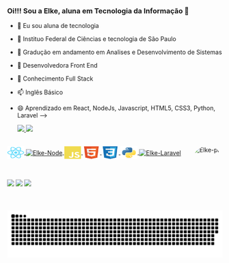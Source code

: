 ### Oi!!! Sou a Elke, aluna em Tecnologia da Informação 👋


- 🔭 Eu sou aluna de tecnologia
- 🌱 Instituo Federal de Ciências e tecnologia de São Paulo
- 👯 Gradução em andamento em Analises e Desenvolvimento de Sistemas
- 💞 Desenvolvedora Front End
- 💬 Conhecimento Full Stack
- 📫 Inglês Básico
- 😄 Aprendizado em React, NodeJs, Javascript, HTML5, CSS3, Python, Laravel
-->

  <a href="https://github.com/elkefabiana">
  <img height="170em" src="https://github-readme-stats.vercel.app/api?username=elkefabiana&show_icons=true&theme=dracula&include_all_commits=true&count_private=true"/>
  <img height="170em" src="https://github-readme-stats.vercel.app/api/top-langs/?username=elkefabiana&layout=compact&langs_count=7&theme=dracula"/>
  
  </div>
<div style="display: inline_block"><br>
  
  <img align="center" alt="Elke-React" height="30" width="40" src="https://raw.githubusercontent.com/devicons/devicon/master/icons/react/react-original.svg">
  <img align="center" alt="Elke-Node" height="30" width="40" src="https://cdn.jsdelivr.net/gh/devicons/devicon/icons/nodejs/nodejs-plain.svg">
  <img align="center" alt="Elke-Js" height="30" width="40" src="https://raw.githubusercontent.com/devicons/devicon/master/icons/javascript/javascript-plain.svg"> 
  <img align="center" alt="Elke-HTML" height="30" width="40" src="https://raw.githubusercontent.com/devicons/devicon/master/icons/html5/html5-original.svg">
  <img align="center" alt="Elke-CSS" height="30" width="40" src="https://raw.githubusercontent.com/devicons/devicon/master/icons/css3/css3-original.svg">
  <img align="center" alt="Elke-Python" height="30" width="40" src="https://raw.githubusercontent.com/devicons/devicon/master/icons/python/python-original.svg">
  <img align="center" alt="Elke-Laravel" height="30" width="40" src="https://cdn.jsdelivr.net/gh/devicons/devicon/icons/laravel/laravel-plain.svg"> 
  <img align="right" alt="Elke-pic" height="150" style="border-radius:50px;" src="https://i.pinimg.com/originals/0b/f6/a6/0bf6a6d63716f08cedf1035ca664b54f.gif">
  
</div>

<br>
<br>

<div>
  
 <a href="https://www.instagram.com/santoselke1/" target="_blank"><img src="https://img.shields.io/badge/-Instagram-%23E4405F?style=for-the-badge&logo=instagram&logoColor=white" target="_blank"></a>
 <a href = "mailto:contatoelkefabiana1@gmail.com"><img src="https://img.shields.io/badge/-Gmail-%23333?style=for-the-badge&logo=gmail&logoColor=white" target="_blank"></a> 
 <a href="https://www.linkedin.com/in/elke-fabiana-almeida-95170a12a" target="_blank"><img src="https://img.shields.io/badge/-LinkedIn-%230077B5?style=for-the-badge&logo=linkedin&logoColor=white" target="_blank"></a>  
  
  
  ![Snake animation](https://github.com/elkefabiana/elkefabiana/blob/output/github-contribution-grid-snake.svg)
  

</div>


  
